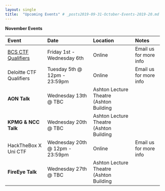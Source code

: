 ```yaml
---
layout: single
title:  "Upcoming Events" # _posts2019-09-31-October-Events-2019-20.md
---
```

__November Events__

| Event | Date | Location | Notes
|:-----------------|:----------|:-----------|:-----------|
| [BCS CTF Qualifiers](https://www.cybercrime.co.uk/cup) | Friday 1st - Wednesday 6th | Online | Email us for more info
| Deloitte CTF Qualifiers | Tuesday 5th @ 12pm - 23:59pm | Online | Email us for more info
| __AON Talk__ | Wednesday 13th @ TBC | Ashton Lecture Theatre (Ashton Building |
| __KPMG & NCC Talk__ | Wednesday 20th @ TBC | Ashton Lecture Theatre (Ashton Building |
| HackTheBox X Uni CTF | Wednesday 20th @ 12pm - 23:59pm | Online | Email us for more info
| __FireEye Talk__ | Wednesday 27th @ TBC | Ashton Lecture Theatre (Ashton Building |
